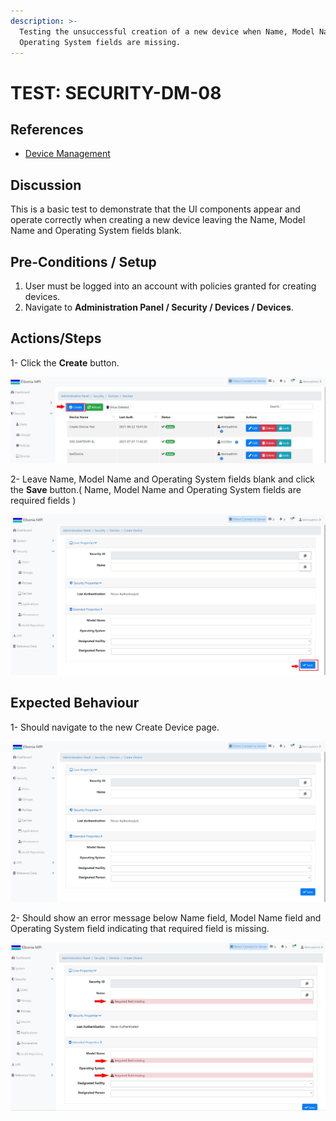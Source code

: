 ```yaml
---
description: >-
  Testing the unsuccessful creation of a new device when Name, Model Name and
  Operating System fields are missing.
---
```


# TEST: SECURITY-DM-08

## References

* [Device Management](broken-reference)

## Discussion

This is a basic test to demonstrate that the UI components appear and operate correctly when creating a new device leaving the Name, Model Name and Operating System fields blank.



## **Pre-Conditions / Setup**

1. User must be logged into an account with policies granted for creating devices.
2. Navigate to **Administration Panel / Security / Devices / Devices**.

## Actions/Steps

1- Click the **Create** button.

![](<../../../../../../../../../.gitbook/assets/1 (6).jpg>)

2- Leave Name, Model Name and Operating System fields blank and click the **Save** button.( Name, Model Name and Operating System fields are required fields )&#x20;

![](<../../../../../../../../../.gitbook/assets/3 (9).jpg>)

## Expected Behaviour

1- Should navigate to the new Create Device page.

![](../../../../../../../../../.gitbook/assets/2.jpg)

2- Should show an error message below Name field, Model Name field and Operating System field indicating that required field is missing.

![](<../../../../../../../../../.gitbook/assets/4 (3).jpg>)
